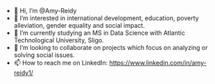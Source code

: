 - 👋 Hi, I’m @Amy-Reidy
- 👀 I’m interested in international development, education, poverty alleviation, gender equality and social impact.
- 🌱 I’m currently studying an MS in Data Science with Atlantic Technological University, Sligo.
- 💞️ I’m looking to collaborate on projects which focus on analyzing or solving social issues.
- 📫 How to reach me on LinkedIn: https://www.linkedin.com/in/amy-reidy1/

<!---
Amy-Reidy/Amy-Reidy is a ✨ special ✨ repository because its `README.md` (this file) appears on your GitHub profile.
You can click the Preview link to take a look at your changes.
--->
